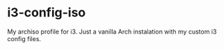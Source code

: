 # i3-config-iso
My archiso profile for i3. Just a vanilla Arch instalation with my custom i3 config files.
